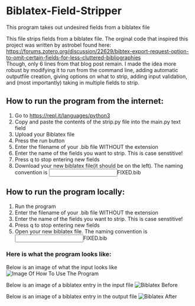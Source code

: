 # Biblatex-Field-Stripper
This program takes out undesired fields from a biblatex file

This file strips fields from a biblatex file. The orginal code that inspired this project was written by astrobel found here: 
https://forums.zotero.org/discussion/22629/bibtex-export-request-option-to-omit-certain-fields-for-less-cluttered-bibliographies  
Though, only 6 lines from that blog post remain. 
I made the idea more robust by modifying it to run from the command line, adding automatic outputfile creation, giving options on what 
to strip, adding input validation, and (most importantly) taking in multiple fields to strip.


## How to run the program from the internet:
1. Go to https://repl.it/languages/python3
2. Copy and paste the contents of the strip.py file into the main.py text field
3. Upload your Biblatex file
4. Press the run button
5. Enter the filename of your .bib file WITHOUT the extension 
6. Enter the name of the fields you want to strip. This is case senstitive!
7. Press q to stop entering new fields
8. Download your new biblatex file(it should be on the left). The naming convention is <input filename>FIXED.bib


## How to run the program locally:
1. Run the program
2. Enter the filename of your .bib file WITHOUT the extension
3. Enter the name of the fields you want to strip. This is case senstitive!
4. Press q to stop entering new fields
5. Open your new biblatex file. The naming convention is <input filename>FIXED.bib


### Here is what the program looks like:

Below is an image of what the input looks like
![Image Of How To Use The Program](https://i.imgur.com/WTX2h92.png)


Below is an image of a biblatex entry in the input file
![Biblatex Before](https://i.imgur.com/qcRPTow.png)


Below is an image of a biblatex entry in the output file
![Biblatex After](https://i.imgur.com/WAT2nCV.png) 




